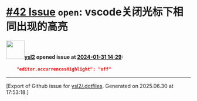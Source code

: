 # [\#42 Issue](https://github.com/ysl2/.dotfiles/issues/42) `open`: vscode关闭光标下相同出现的高亮

#### <img src="https://avatars.githubusercontent.com/u/39717545?u=3a56d7b47e1688f70c83e440ba0835f8d24c43e3&v=4" width="50">[ysl2](https://github.com/ysl2) opened issue at [2024-01-31 14:29](https://github.com/ysl2/.dotfiles/issues/42):

```json
    "editor.occurrencesHighlight": "off"
```




-------------------------------------------------------------------------------



[Export of Github issue for [ysl2/.dotfiles](https://github.com/ysl2/.dotfiles). Generated on 2025.06.30 at 17:53:18.]
